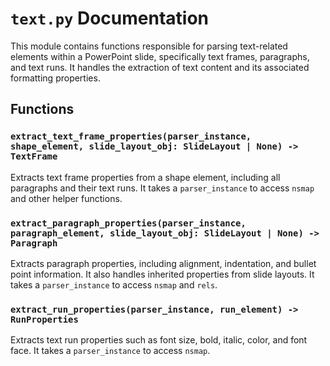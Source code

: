 # `text.py` Documentation

This module contains functions responsible for parsing text-related elements within a PowerPoint slide, specifically text frames, paragraphs, and text runs. It handles the extraction of text content and its associated formatting properties.

## Functions

### `extract_text_frame_properties(parser_instance, shape_element, slide_layout_obj: SlideLayout | None) -> TextFrame`
Extracts text frame properties from a shape element, including all paragraphs and their text runs. It takes a `parser_instance` to access `nsmap` and other helper functions.

### `extract_paragraph_properties(parser_instance, paragraph_element, slide_layout_obj: SlideLayout | None) -> Paragraph`
Extracts paragraph properties, including alignment, indentation, and bullet point information. It also handles inherited properties from slide layouts. It takes a `parser_instance` to access `nsmap` and `rels`.

### `extract_run_properties(parser_instance, run_element) -> RunProperties`
Extracts text run properties such as font size, bold, italic, color, and font face. It takes a `parser_instance` to access `nsmap`.
